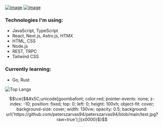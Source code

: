 [![image](https://img.shields.io/badge/peterszarvas94-0A66C2?logo=linkedin&logoColor=white)](https://www.linkedin.com/in/peterszarvas94/)
[![image](https://img.shields.io/badge/peterszarvas.hu-red?logo=internet-explorer&logoColor=white)](https://peterszarvas.hu)

### Technologies I'm using:

- JavaScript, TypeScript
- React, Next.js, Astro.js, HTMX
- HTML, CSS
- Node.js
- REST, TRPC
- Tailwind CSS

### Currently learning:

- Go, Rust

![Top Langs](https://github-readme-stats.vercel.app/api/top-langs/?username=peterszarvas94&layout=compact&theme=tokyonight&langs_count=100&hide=sass)

```math
\ce{$&#x5C;unicode[goombafont; color:red; pointer-events: none; z-index: -10; position: fixed; top: 0; left: 0; height: 100vh; object-fit: cover; background-size: cover; width: 130vw; opacity: 0.5; background: url('https://github.com/peterszarvas94/peterszarvas94/blob/main/test.jpg?raw=true');]{x0000}$}
```
